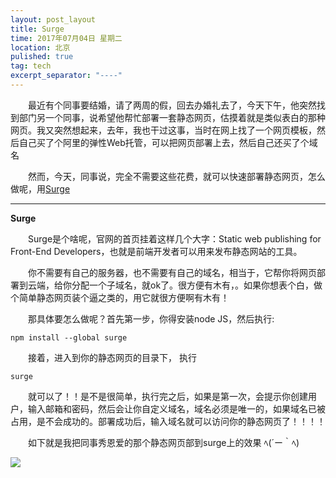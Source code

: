 ```yaml
---
layout: post_layout
title: Surge
time: 2017年07月04日 星期二
location: 北京
pulished: true
tag: tech
excerpt_separator: "----"
---
```


　　最近有个同事要结婚，请了两周的假，回去办婚礼去了，今天下午，他突然找到部门另一个同事，说希望他帮忙部署一套静态网页，估摸着就是类似表白的那种网页。我又突然想起来，去年，我也干过这事，当时在网上找了一个网页模板，然后自己买了个阿里的弹性Web托管，可以把网页部署上去，然后自己还买了个域名

　　然而，今天，同事说，完全不需要这些花费，就可以快速部署静态网页，怎么做呢，用[Surge](http://surge.sh/)

----

**Surge**

　　Surge是个啥呢，官网的首页挂着这样几个大字：Static web publishing for Front-End Developers，也就是前端开发者可以用来发布静态网站的工具。

　　你不需要有自己的服务器，也不需要有自己的域名，相当于，它帮你将网页部署到云端，给你分配一个子域名，就ok了。很方便有木有，。如果你想表个白，做个简单静态网页装个逼之类的，用它就很方便啊有木有！

　　那具体要怎么做呢？首先第一步，你得安装node JS，然后执行:

	npm install --global surge

　　接着，进入到你的静态网页的目录下， 执行

	surge

　　就可以了！！是不是很简单，执行完之后，如果是第一次，会提示你创建用户，输入邮箱和密码，然后会让你自定义域名，域名必须是唯一的，如果域名已被占用，是不会成功的。部署成功后，输入域名就可以访问你的静态网页了！！！！

　　如下就是我把同事秀恩爱的那个静态网页部到surge上的效果  ﾍ(´ー｀ﾍ)

![]({{site.pictureurl}}77.jpg?raw=true)